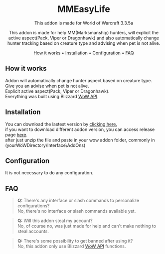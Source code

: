 <div align="center">

# MMEasyLife
This addon is made for World of Warcraft 3.3.5a

This addon is made for help MM(Marksmanship) hunters, will explicit the active aspect(Pack, Viper or Dragonhawk) and also automatically change hunter tracking based on creature type and advising when pet is not alive.

[How it works](#how-it-works) •
[Installation](#installation) •
[Configuration](#configuration) •
[FAQ](#faq)

</div>

## How it works
Addon will automatically change hunter aspect based on creature type.</br>
Give you an advise when pet is not alive.</br>
Explicit active aspect(Pack, Viper or Dragonhawk).</br>
Everything was built using Blizzard <a href="https://wowpedia.fandom.com/wiki/World_of_Warcraft_API">WoW API</a>.</br>

## Installation
You can download the lastest version by <a href="https://github.com/dcrodrigues0/MMEasyLife/releases/download/v1.0.0-beta/MMEasyLife.zip">clicking here.</a></br>
if you want to download different addon version, you can access release page <a href="https://github.com/dcrodrigues0/MMEasyLife/releases">here</a>.</br>
after just unzip the file and paste in your wow addon folder, commonly in (yourWoWDirectory\Interface\AddOns)

## Configuration
It is not necessary to do any configuration.

## FAQ

> <b>Q:</b> There's any interface or slash commands to personalize configurations?</br>
No, there's no interface or slash commands available yet.

> <b>Q:</b> Will this addon steal my account?</br>
No, of course no, was just made for help and can't make nothing to steal accounts.

> <b>Q:</b> There's some possibility to get banned after using it?</br>
No, this addon only use Blizzard <a href="https://wowpedia.fandom.com/wiki/World_of_Warcraft_API">WoW API</a> functions.
